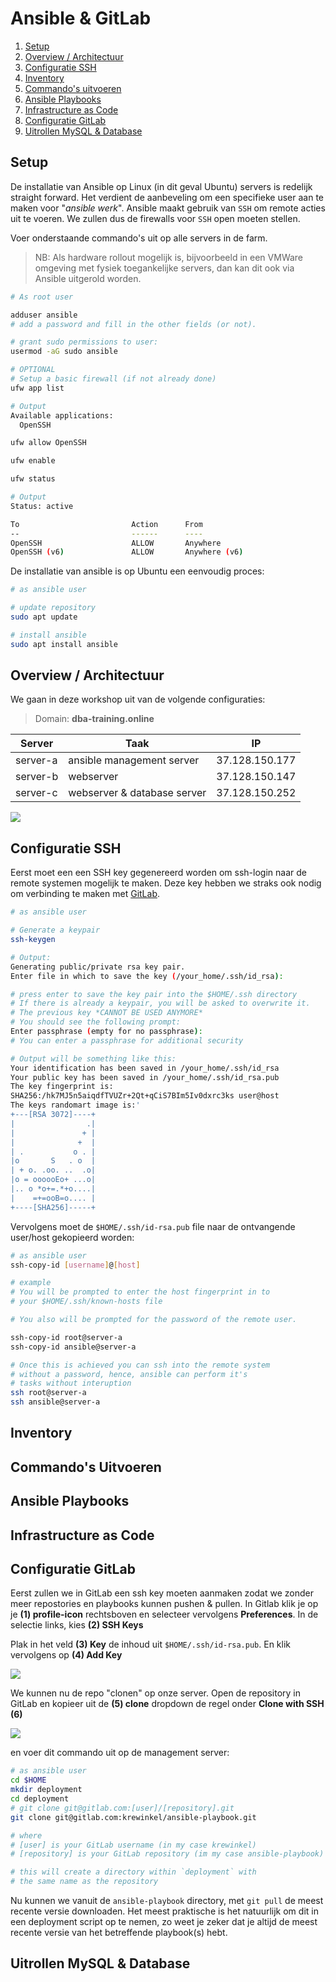 # Ansible & GitLab

1. [Setup](#setup)
2. [Overview / Architectuur](#overview--architectuur)
3. [Configuratie SSH](#configuratie-ssh)
4. [Inventory](#inventory)
5. [Commando's uitvoeren](#commandos-uitvoeren)
6. [Ansible Playbooks](#ansible-playbooks)
7. [Infrastructure as Code](#infrastructure-as-code)
8. [Configuratie GitLab](#configuratie-gitlab)
9. [Uitrollen MySQL & Database](#uitrollen-mysql--database)


## Setup
De installatie van Ansible op Linux (in dit geval Ubuntu) servers is redelijk straight forward. Het verdient de aanbeveling om een specifieke user aan te maken voor "*ansible werk*". Ansible maakt gebruik van `SSH` om remote acties uit te voeren. We zullen dus de firewalls voor `SSH` open moeten stellen. 

Voer onderstaande commando's uit op alle servers in de farm. 
> NB: Als hardware rollout mogelijk is, bijvoorbeeld in een VMWare omgeving met fysiek toegankelijke servers, dan kan dit ook via Ansible uitgerold worden.

```bash
# As root user

adduser ansible
# add a password and fill in the other fields (or not).

# grant sudo permissions to user: 
usermod -aG sudo ansible

# OPTIONAL
# Setup a basic firewall (if not already done)
ufw app list

# Output
Available applications:
  OpenSSH

ufw allow OpenSSH

ufw enable

ufw status

# Output 
Status: active

To                         Action      From
--                         ------      ----
OpenSSH                    ALLOW       Anywhere
OpenSSH (v6)               ALLOW       Anywhere (v6)
```

De installatie van ansible is op Ubuntu een eenvoudig proces: 
```bash
# as ansible user

# update repository
sudo apt update 

# install ansible
sudo apt install ansible 
```

## Overview / Architectuur
We gaan in deze workshop uit van de volgende 
configuraties: 

> Domain: **dba-training.online**

| Server | Taak | IP | 
|------|------| ---|
| server-a | ansible management server | 37.128.150.177 |
| server-b | webserver | 37.128.150.147 |
| server-c | webserver & database server | 37.128.150.252 |

<img src="images/ansible-architecture-V1.png">

## Configuratie SSH

Eerst moet een een SSH key gegenereerd worden om ssh-login naar de remote systemen mogelijk te maken. Deze key hebben we straks ook nodig om verbinding te maken met [GitLab](https://gitlab.com).

```bash
# as ansible user

# Generate a keypair
ssh-keygen

# Output: 
Generating public/private rsa key pair.
Enter file in which to save the key (/your_home/.ssh/id_rsa):

# press enter to save the key pair into the $HOME/.ssh directory
# If there is already a keypair, you will be asked to overwrite it. 
# The previous key *CANNOT BE USED ANYMORE*
# You should see the following prompt: 
Enter passphrase (empty for no passphrase):
# You can enter a passphrase for additional security

# Output will be something like this:
Your identification has been saved in /your_home/.ssh/id_rsa
Your public key has been saved in /your_home/.ssh/id_rsa.pub
The key fingerprint is:
SHA256:/hk7MJ5n5aiqdfTVUZr+2Qt+qCiS7BIm5Iv0dxrc3ks user@host
The keys randomart image is:'
+---[RSA 3072]----+
|                .|
|               + |
|              +  |
| .           o . |
|o       S   . o  |
| + o. .oo. ..  .o|
|o = oooooEo+ ...o|
|.. o *o+=.*+o....|
|    =+=ooB=o.... |
+----[SHA256]-----+
```
Vervolgens moet de `$HOME/.ssh/id-rsa.pub` file naar de ontvangende user/host gekopieerd worden: 

```bash
# as ansible user
ssh-copy-id [username]@[host]

# example
# You will be prompted to enter the host fingerprint in to 
# your $HOME/.ssh/known-hosts file

# You also will be prompted for the password of the remote user. 

ssh-copy-id root@server-a
ssh-copy-id ansible@server-a

# Once this is achieved you can ssh into the remote system 
# without a password, hence, ansible can perform it's 
# tasks without interuption
ssh root@server-a
ssh ansible@server-a
```
## Inventory




## Commando's Uitvoeren

## Ansible Playbooks

## Infrastructure as Code

## Configuratie GitLab

Eerst zullen we in GitLab een ssh key moeten aanmaken zodat we zonder meer repostories en playbooks kunnen pushen & pullen. In Gitlab klik je op je **(1) profile-icon** rechtsboven en selecteer vervolgens **Preferences**. In de selectie links, kies **(2) SSH Keys**

Plak in het veld **(3) Key** de inhoud uit `$HOME/.ssh/id-rsa.pub`. En klik vervolgens op **(4) Add Key**

<img src="images/gitlab-ssh-V1-a.png">

<!--
Op de server moeten we ons nu "bekend" maken middels wat `git` tools: 

```bash
git config --global user.name "your_username"
git config --global user.email "your_email_address@example.com"

# Check
git config --global -list
```
-->

We kunnen nu de repo "clonen" op onze server. Open de repository in GitLab en kopieer uit de **(5) clone** dropdown de regel onder **Clone with SSH (6)** 

<img src="images/gitlab-ssh-V1-b.png">

en voer dit commando uit op de management server: 

```bash
# as ansible user
cd $HOME
mkdir deployment
cd deployment
# git clone git@gitlab.com:[user]/[repository].git
git clone git@gitlab.com:krewinkel/ansible-playbook.git

# where
# [user] is your GitLab username (in my case krewinkel)
# [repository] is your GitLab repository (im my case ansible-playbook)

# this will create a directory within `deployment` with 
# the same name as the repository
```

Nu kunnen we vanuit de `ansible-playbook` directory, met 
`git pull` de meest recente versie downloaden. Het meest praktische is het natuurlijk om dit in een deployment script op te nemen, zo weet je zeker dat je altijd de meest recente versie van het betreffende playbook(s) hebt.

## Uitrollen MySQL & Database
